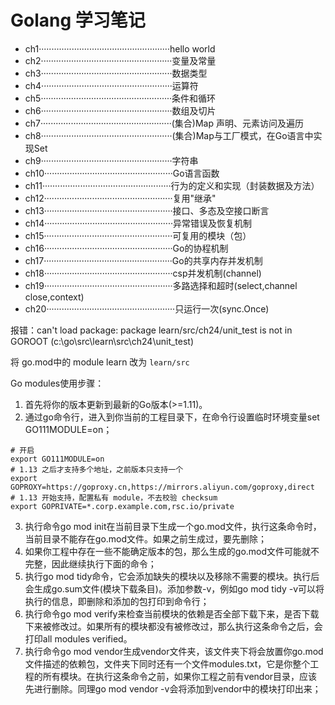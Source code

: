 # Golang 学习笔记 

- ch1····················································hello world
- ch2····················································变量及常量
- ch3····················································数据类型
- ch4····················································运算符
- ch5····················································条件和循环
- ch6····················································数组及切片
- ch7····················································(集合)Map 声明、元素访问及遍历
- ch8····················································(集合)Map与工厂模式，在Go语言中实现Set
- ch9····················································字符串
- ch10···················································Go语言函数
- ch11···················································行为的定义和实现（封装数据及方法）
- ch12···················································复用"继承"
- ch13···················································接口、多态及空接口断言
- ch14···················································异常错误及恢复机制
- ch15···················································可复用的模块（包）
- ch16···················································Go的协程机制
- ch17···················································Go的共享内存并发机制
- ch18···················································csp并发机制(channel)
- ch19···················································多路选择和超时(select,channel close,context)
- ch20···················································只运行一次(sync.Once)


报错：can't load package: package learn/src/ch24/unit_test is not in GOROOT (c:\go\src\learn\src\ch24\unit_test)

将 go.mod中的 module learn 改为 `learn/src`


Go modules使用步骤：

1. 首先将你的版本更新到最新的Go版本(>=1.11)。
2. 通过go命令行，进入到你当前的工程目录下，在命令行设置临时环境变量set GO111MODULE=on；

```
# 开启
export GO111MODULE=on
# 1.13 之后才支持多个地址，之前版本只支持一个
export GOPROXY=https://goproxy.cn,https://mirrors.aliyun.com/goproxy,direct
# 1.13 开始支持，配置私有 module，不去校验 checksum
export GOPRIVATE=*.corp.example.com,rsc.io/private
```

3. 执行命令go mod init在当前目录下生成一个go.mod文件，执行这条命令时，当前目录不能存在go.mod文件。如果之前生成过，要先删除；
4. 如果你工程中存在一些不能确定版本的包，那么生成的go.mod文件可能就不完整，因此继续执行下面的命令；
5. 执行go mod tidy命令，它会添加缺失的模块以及移除不需要的模块。执行后会生成go.sum文件(模块下载条目)。添加参数-v，例如go mod tidy -v可以将执行的信息，即删除和添加的包打印到命令行；
6. 执行命令go mod verify来检查当前模块的依赖是否全部下载下来，是否下载下来被修改过。如果所有的模块都没有被修改过，那么执行这条命令之后，会打印all modules verified。
7. 执行命令go mod vendor生成vendor文件夹，该文件夹下将会放置你go.mod文件描述的依赖包，文件夹下同时还有一个文件modules.txt，它是你整个工程的所有模块。在执行这条命令之前，如果你工程之前有vendor目录，应该先进行删除。同理go mod vendor -v会将添加到vendor中的模块打印出来；


